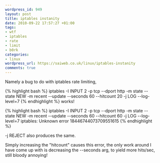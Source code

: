 ```yaml
--- 
wordpress_id: 949
layout: post
title: iptables instanity
date: 2010-09-22 17:57:27 +01:00
tags: 
- wtf
- iptables
- rate
- limit
- b0rk
categories: 
- linux
wordpress_url: https://saiweb.co.uk/linux/iptables-instanity
comments: true
---
```

Namely a bug to do with iptables rate limiting,

{% highlight bash %}
iptables -I INPUT 2 -p tcp --dport http -m state --state NEW -m recent --update --seconds 60 --hitcount 20 -j LOG --log-level=7
{% endhighlight %}
works!

{% highlight bash %}
iptables -I INPUT 2 -p tcp --dport http -m state --state NEW -m recent --update --seconds 60 --hitcount 60 -j LOG --log-level=7
iptables: Unknown error 18446744073709551615
{% endhighlight %}

-j REJECT also produces the same.

Simply increasing the "hitcount" causes this error, the only work around I have come up with is decreasing the --seconds arg, to yield more hits/sec, still bloody annoying!



